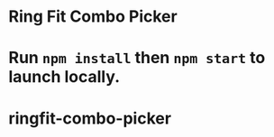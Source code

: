 
# Ring Fit Combo Picker

Run `npm install` then `npm start` to launch locally.
=======
# ringfit-combo-picker

